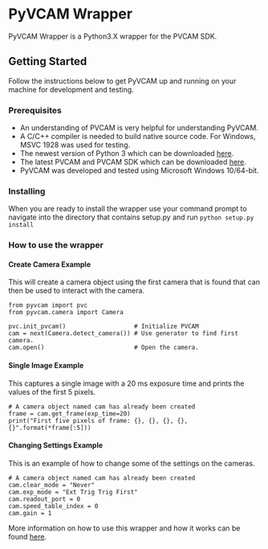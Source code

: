 # PyVCAM Wrapper

PyVCAM Wrapper is a Python3.X wrapper for the PVCAM SDK.

## Getting Started
Follow the instructions below to get PyVCAM up and running on your machine for development and testing.


### Prerequisites
* An understanding of PVCAM is very helpful for understanding PyVCAM.
* A C/C++ compiler is needed to build native source code. For Windows, MSVC 1928 was used for testing.
* The newest version of Python 3 which can be downloaded [here](https://www.python.org/downloads/).
* The latest PVCAM and PVCAM SDK which can be downloaded [here](https://www.photometrics.com/support/software/#software).
* PyVCAM was developed and tested using Microsoft Windows 10/64-bit.


### Installing
When you are ready to install the wrapper use your command prompt to navigate into the directory that contains 
setup.py and run ```python setup.py install``` 


### How to use the wrapper
#### Create Camera Example
This will create a camera object using the first camera that is found that can then be used to interact with the camera.
```
from pyvcam import pvc 
from pyvcam.camera import Camera   

pvc.init_pvcam()                   # Initialize PVCAM 
cam = next(Camera.detect_camera()) # Use generator to find first camera. 
cam.open()                         # Open the camera.
```

#### Single Image Example
This captures a single image with a 20 ms exposure time and prints the values of the first 5 pixels.
```
# A camera object named cam has already been created
frame = cam.get_frame(exp_time=20)
print("First five pixels of frame: {}, {}, {}, {}, {}".format(*frame[:5]))
```

#### Changing Settings Example
This is an example of how to change some of the settings on the cameras.
```
# A camera object named cam has already been created
cam.clear_mode = "Never"
cam.exp_mode = "Ext Trig Trig First"
cam.readout_port = 0
cam.speed_table_index = 0
cam.gain = 1
```

More information on how to use this wrapper and how it works can be found [here](https://github.com/Photometrics/PyVCAM/blob/master/Documents/PyVCAM%20Wrapper.md).
